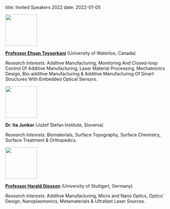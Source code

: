 title: Invited Speakers 2022
date: 2022-01-05  

<img src="http://nserc-hi-am.ca/wp-content/uploads/2017/09/11.jpg" width="100px">

[**Professor Ehsan Toyserkani**](https://uwaterloo.ca/mechanical-mechatronics-engineering/profile/etoyserk) (University of Waterloo, Canada)

*Research Interests:* Additive Manufacturing, Monitoring And Closed-loop Control Of Additive Manufacturing, Laser Material Processing, Mechatronics Design, Bio-additive Manufacturing & Additive Manufacturing Of Smart Structures With Embedded Optical Sensors.

<img src="http://jvc14-evc12.com/images/ita-junkar.jpg" width="100px">
 
**Dr. Ita Junkar** (Jožef Stefan Institute, Slovenia)

*Research Interests:* Biomaterials, Surface Topography, Surface Chemistry, Surface Treatment & Orthopedics.

<img src="https://www.pi4.uni-stuttgart.de/pictures/members/gh4_1025.jpg" width="100px">

[**Professor Harald Giessen**](https://www.pi4.uni-stuttgart.de/home/members/group_members/1025) (University of Stuttgart, Germany)

*Research Interests:* Additive Manufacturing, Micro and Nano Optics, Optics' Design, Nanoplasmonics, Metamaterials & Ultrafast Laser Sources.   
